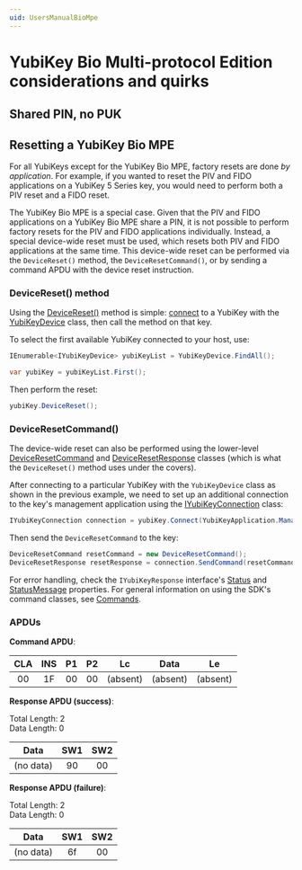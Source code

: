 ```yaml
---
uid: UsersManualBioMpe
---
```


<!-- Copyright 2025 Yubico AB

Licensed under the Apache License, Version 2.0 (the "License");
you may not use this file except in compliance with the License.
You may obtain a copy of the License at

    http://www.apache.org/licenses/LICENSE-2.0

Unless required by applicable law or agreed to in writing, software
distributed under the License is distributed on an "AS IS" BASIS,
WITHOUT WARRANTIES OR CONDITIONS OF ANY KIND, either express or implied.
See the License for the specific language governing permissions and
limitations under the License. -->

# YubiKey Bio Multi-protocol Edition considerations and quirks


## Shared PIN, no PUK



## Resetting a YubiKey Bio MPE

For all YubiKeys except for the YubiKey Bio MPE, factory resets are done *by application*. For example, if you wanted to reset the PIV and FIDO applications on a YubiKey 5 Series key, you would need to perform both a PIV reset and a FIDO reset. 

The YubiKey Bio MPE is a special case. Given that the PIV and FIDO applications on a YubiKey Bio MPE share a PIN, it is not possible to perform factory resets for the PIV and FIDO applications individually. Instead, a special device-wide reset must be used, which resets both PIV and FIDO applications at the same time. This device-wide reset can be performed via the ``DeviceReset()`` method, the ``DeviceResetCommand()``, or by sending a command APDU with the device reset instruction. 

### DeviceReset() method

Using the [DeviceReset()](xref:Yubico.YubiKey.YubiKeyDevice.DeviceReset) method is simple: [connect](xref:UsersManualMakingAConnection) to a YubiKey with the [YubiKeyDevice](xref:Yubico.YubiKey.YubiKeyDevice) class, then call the method on that key.

To select the first available YubiKey connected to your host, use:

```C#
IEnumerable<IYubiKeyDevice> yubiKeyList = YubiKeyDevice.FindAll();

var yubiKey = yubiKeyList.First();
```

Then perform the reset:

```C#
yubiKey.DeviceReset();
```

### DeviceResetCommand() 

The device-wide reset can also be performed using the lower-level [DeviceResetCommand](xref:Yubico.YubiKey.Management.Commands.DeviceResetCommand) and [DeviceResetResponse](xref:Yubico.YubiKey.Management.Commands.DeviceResetResponse) classes (which is what the ``DeviceReset()`` method uses under the covers). 

After connecting to a particular YubiKey with the ``YubiKeyDevice`` class as shown in the previous example, we need to set up an additional connection to the key's management application using the [IYubiKeyConnection](xref:Yubico.YubiKey.IYubiKeyConnection) class:

```C#
IYubiKeyConnection connection = yubiKey.Connect(YubiKeyApplication.Management);
```

Then send the ``DeviceResetCommand`` to the key:

```C#
DeviceResetCommand resetCommand = new DeviceResetCommand();
DeviceResetResponse resetResponse = connection.SendCommand(resetCommand);
```

For error handling, check the ``IYubiKeyResponse`` interface's [Status](xref:Yubico.YubiKey.IYubiKeyResponse.Status) and [StatusMessage](xref:Yubico.YubiKey.IYubiKeyResponse.StatusMessage) properties. For general information on using the SDK's command classes, see [Commands](xref:UsersManualCommands).

### APDUs

**Command APDU**:

| CLA | INS | P1 | P2 |    Lc    |   Data   |    Le    |
|:---:|:---:|:--:|:--:|:--------:|:--------:|:--------:| 
| 00  | 1F  | 00 | 00 | (absent) | (absent) | (absent) |

**Response APDU (success)**:

Total Length: 2\
Data Length: 0

|   Data    | SW1 | SW2 |
|:---------:|:---:|:---:|
| (no data) | 90  | 00  |

**Response APDU (failure)**:

Total Length: 2\
Data Length: 0

|   Data    | SW1 | SW2 |
|:---------:|:---:|:---:|
| (no data) | 6f  | 00  |